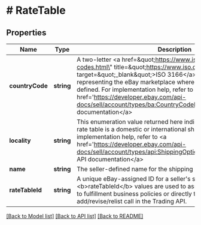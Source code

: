 # # RateTable

## Properties

Name | Type | Description | Notes
------------ | ------------- | ------------- | -------------
**countryCode** | **string** | A two-letter &lt;a href&#x3D;\&quot;https://www.iso.org/iso-3166-country-codes.html\&quot; title&#x3D;\&quot;https://www.iso.org\&quot; target&#x3D;\&quot;_blank\&quot;&gt;ISO 3166&lt;/a&gt; country code representing the eBay marketplace where the shipping rate table is defined. For implementation help, refer to &lt;a href&#x3D;&#39;https://developer.ebay.com/api-docs/sell/account/types/ba:CountryCodeEnum&#39;&gt;eBay API documentation&lt;/a&gt; | [optional]
**locality** | **string** | This enumeration value returned here indicates whether the shipping rate table is a domestic or international shipping rate table. For implementation help, refer to &lt;a href&#x3D;&#39;https://developer.ebay.com/api-docs/sell/account/types/api:ShippingOptionTypeEnum&#39;&gt;eBay API documentation&lt;/a&gt; | [optional]
**name** | **string** | The seller-defined name for the shipping rate table. | [optional]
**rateTableId** | **string** | A unique eBay-assigned ID for a seller&#39;s shipping rate table. These &lt;b&gt;rateTableId&lt;/b&gt; values are used to associate shipping rate tables to fulfillment business policies or directly to listings through an add/revise/relist call in the Trading API. | [optional]

[[Back to Model list]](../../README.md#models) [[Back to API list]](../../README.md#endpoints) [[Back to README]](../../README.md)
